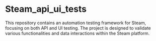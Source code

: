 # Steam_api_ui_tests
This repository contains an automation testing framework for Steam, focusing on both API and UI testing. The project is designed to validate various functionalities and data interactions within the Steam platform.
